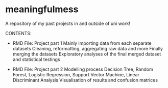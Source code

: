 # meaningfulmess
A repository of my past projects in and outside of uni work!

CONTENTS:
- RMD File: Project part 1
  Mainly importing data from each separate datasets
  Cleaning, reformatting, aggregating raw data and more
  Finally merging the datasets
  Exploratory analyses of the final merged dataset and statistical testings
  
- RMD File: Project part 2
  Modelling process
  Decision Tree, Random Forest, Logistic Regression, Support Vector Machine, Linear Discriminant Analysis
  Visualisation of results and confusion matrices

  
